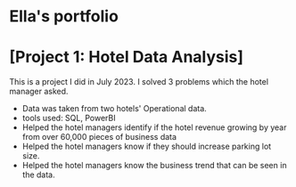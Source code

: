 # Ella's portfolio
# [Project 1: Hotel Data Analysis]
This is a project I did in July 2023. I solved 3 problems which the hotel manager asked.
* Data was taken from two hotels' Operational data.
* tools used: SQL, PowerBI
* Helped the hotel managers identify if the hotel revenue growing by year from over 60,000 pieces of business data
* Helped the hotel managers know if they should increase parking lot size.
* Helped the hotel managers know the business trend that can be seen in the data.


